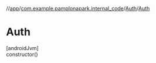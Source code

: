 //[app](../../../index.md)/[com.example.pamplonapark.internal_code](../index.md)/[Auth](index.md)/[Auth](-auth.md)

# Auth

[androidJvm]\
constructor()
